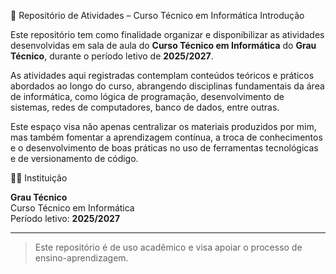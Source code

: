  📘 Repositório de Atividades – Curso Técnico em Informática
 Introdução

Este repositório tem como finalidade organizar e disponibilizar as atividades desenvolvidas em sala de aula do **Curso Técnico em Informática** do **Grau Técnico**, durante o período letivo de **2025/2027**.

As atividades aqui registradas contemplam conteúdos teóricos e práticos abordados ao longo do curso, abrangendo disciplinas fundamentais da área de informática, como lógica de programação, desenvolvimento de sistemas, redes de computadores, banco de dados, entre outras.

Este espaço visa não apenas centralizar os materiais produzidos por mim, mas também fomentar a aprendizagem contínua, a troca de conhecimentos e o desenvolvimento de boas práticas no uso de ferramentas tecnológicas e de versionamento de código.

👨‍🏫 Instituição

**Grau Técnico**  
Curso Técnico em Informática  
Período letivo: **2025/2027**

---

> Este repositório é de uso acadêmico e visa apoiar o processo de ensino-aprendizagem.
